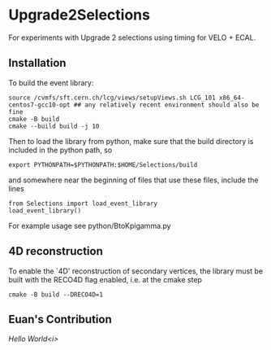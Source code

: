 # Upgrade2Selections

For experiments with Upgrade 2 selections using timing for VELO + ECAL. 


## Installation

To build the event library: 
```
source /cvmfs/sft.cern.ch/lcg/views/setupViews.sh LCG_101 x86_64-centos7-gcc10-opt ## any relatively recent environment should also be fine
cmake -B build
cmake --build build -j 10
```
Then to load the library from python, make sure that the build directory is included in the python path, so 
```
export PYTHONPATH=$PYTHONPATH:$HOME/Selections/build
```
and somewhere near the beginning of files that use these files, include the lines 
```
from Selections import load_event_library
load_event_library()
```

For example usage see python/BtoKpigamma.py

## 4D reconstruction 
To enable the `4D' reconstruction of secondary vertices, the library must be built with the RECO4D flag enabled, i.e. at the cmake step 

```
cmake -B build --DRECO4D=1
```
## Euan's Contribution
<i>Hello World\<i>

